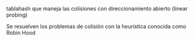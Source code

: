 tablahash que maneja las colisiones con direccionamiento abierto
(linear probing)

Se resuelven los problemas de colisión con la heurística conocida
como Robin Hood